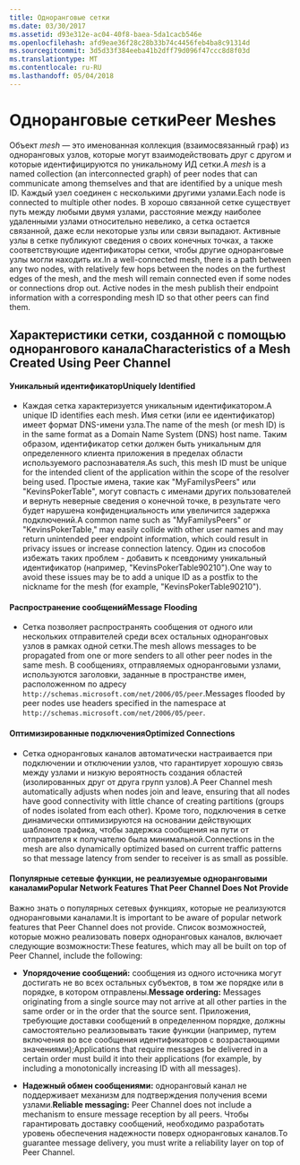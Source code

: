 ```yaml
---
title: Одноранговые сетки
ms.date: 03/30/2017
ms.assetid: d93e312e-ac04-40f8-baea-5da1cacb546e
ms.openlocfilehash: afd9eae36f28c28b33b74c4456feb4ba8c91314d
ms.sourcegitcommit: 3d5d33f384eeba41b2dff79d096f47ccc8d8f03d
ms.translationtype: MT
ms.contentlocale: ru-RU
ms.lasthandoff: 05/04/2018
---
```

# <a name="peer-meshes"></a><span data-ttu-id="63cd9-102">Одноранговые сетки</span><span class="sxs-lookup"><span data-stu-id="63cd9-102">Peer Meshes</span></span>
<span data-ttu-id="63cd9-103">Объект *mesh* — это именованная коллекция (взаимосвязанный граф) из одноранговых узлов, которые могут взаимодействовать друг с другом и которые идентифицируются по уникальному ИД сетки.</span><span class="sxs-lookup"><span data-stu-id="63cd9-103">A *mesh* is a named collection (an interconnected graph) of peer nodes that can communicate among themselves and that are identified by a unique mesh ID.</span></span> <span data-ttu-id="63cd9-104">Каждый узел соединен с несколькими другими узлами.</span><span class="sxs-lookup"><span data-stu-id="63cd9-104">Each node is connected to multiple other nodes.</span></span> <span data-ttu-id="63cd9-105">В хорошо связанной сетке существует путь между любыми двумя узлами, расстояние между наиболее удаленными узлами относительно невелико, а сетка остается связанной, даже если некоторые узлы или связи выпадают. Активные узлы в сетке публикуют сведения о своих конечных точках, а также соответствующие идентификаторы сетки, чтобы другие одноранговые узлы могли находить их.</span><span class="sxs-lookup"><span data-stu-id="63cd9-105">In a well-connected mesh, there is a path between any two nodes, with relatively few hops between the nodes on the furthest edges of the mesh, and the mesh will remain connected even if some nodes or connections drop out. Active nodes in the mesh publish their endpoint information with a corresponding mesh ID so that other peers can find them.</span></span>  
  
## <a name="characteristics-of-a-mesh-created-using-peer-channel"></a><span data-ttu-id="63cd9-106">Характеристики сетки, созданной с помощью однорангового канала</span><span class="sxs-lookup"><span data-stu-id="63cd9-106">Characteristics of a Mesh Created Using Peer Channel</span></span>  
  
#### <a name="uniquely-identified"></a><span data-ttu-id="63cd9-107">Уникальный идентификатор</span><span class="sxs-lookup"><span data-stu-id="63cd9-107">Uniquely Identified</span></span>  
  
-   <span data-ttu-id="63cd9-108">Каждая сетка характеризуется уникальным идентификатором.</span><span class="sxs-lookup"><span data-stu-id="63cd9-108">A unique ID identifies each mesh.</span></span> <span data-ttu-id="63cd9-109">Имя сетки (или ее идентификатор) имеет формат DNS-имени узла.</span><span class="sxs-lookup"><span data-stu-id="63cd9-109">The name of the mesh (or mesh ID) is in the same format as a Domain Name System (DNS) host name.</span></span> <span data-ttu-id="63cd9-110">Таким образом, идентификатор сетки должен быть уникальным для определенного клиента приложения в пределах области используемого распознавателя.</span><span class="sxs-lookup"><span data-stu-id="63cd9-110">As such, this mesh ID must be unique for the intended client of the application within the scope of the resolver being used.</span></span> <span data-ttu-id="63cd9-111">Простые имена, такие как "MyFamilysPeers" или "KevinsPokerTable", могут совпасть с именами других пользователей и вернуть неверные сведения о конечной точке, в результате чего будет нарушена конфиденциальность или увеличится задержка подключений.</span><span class="sxs-lookup"><span data-stu-id="63cd9-111">A common name such as "MyFamilysPeers" or "KevinsPokerTable," may easily collide with other user names and may return unintended peer endpoint information, which could result in privacy issues or increase connection latency.</span></span> <span data-ttu-id="63cd9-112">Один из способов избежать таких проблем - добавить к псевдониму уникальный идентификатор (например, "KevinsPokerTable90210").</span><span class="sxs-lookup"><span data-stu-id="63cd9-112">One way to avoid these issues may be to add a unique ID as a postfix to the nickname for the mesh (for example, "KevinsPokerTable90210").</span></span>  
  
#### <a name="message-flooding"></a><span data-ttu-id="63cd9-113">Распространение сообщений</span><span class="sxs-lookup"><span data-stu-id="63cd9-113">Message Flooding</span></span>  
  
-   <span data-ttu-id="63cd9-114">Сетка позволяет распространять сообщения от одного или нескольких отправителей среди всех остальных одноранговых узлов в рамках одной сетки.</span><span class="sxs-lookup"><span data-stu-id="63cd9-114">The mesh allows messages to be propagated from one or more senders to all other peer nodes in the same mesh.</span></span> <span data-ttu-id="63cd9-115">В сообщениях, отправляемых одноранговыми узлами, используются заголовки, заданные в пространстве имен, расположенном по адресу `http://schemas.microsoft.com/net/2006/05/peer`.</span><span class="sxs-lookup"><span data-stu-id="63cd9-115">Messages flooded by peer nodes use headers specified in the namespace at `http://schemas.microsoft.com/net/2006/05/peer`.</span></span>  
  
#### <a name="optimized-connections"></a><span data-ttu-id="63cd9-116">Оптимизированные подключения</span><span class="sxs-lookup"><span data-stu-id="63cd9-116">Optimized Connections</span></span>  
  
-   <span data-ttu-id="63cd9-117">Сетка одноранговых каналов автоматически настраивается при подключении и отключении узлов, что гарантирует хорошую связь между узлами и низкую вероятность создания областей (изолированных друг от друга групп узлов).</span><span class="sxs-lookup"><span data-stu-id="63cd9-117">A Peer Channel mesh automatically adjusts when nodes join and leave, ensuring that all nodes have good connectivity with little chance of creating partitions (groups of nodes isolated from each other).</span></span> <span data-ttu-id="63cd9-118">Кроме того, подключения в сетке динамически оптимизируются на основании действующих шаблонов трафика, чтобы задержка сообщения на пути от отправителя к получателю была минимальной.</span><span class="sxs-lookup"><span data-stu-id="63cd9-118">Connections in the mesh are also dynamically optimized based on current traffic patterns so that message latency from sender to receiver is as small as possible.</span></span>  
  
#### <a name="popular-network-features-that-peer-channel-does-not-provide"></a><span data-ttu-id="63cd9-119">Популярные сетевые функции, не реализуемые одноранговыми каналами</span><span class="sxs-lookup"><span data-stu-id="63cd9-119">Popular Network Features That Peer Channel Does Not Provide</span></span>  
 <span data-ttu-id="63cd9-120">Важно знать о популярных сетевых функциях, которые не реализуются одноранговыми каналами.</span><span class="sxs-lookup"><span data-stu-id="63cd9-120">It is important to be aware of popular network features that Peer Channel does not provide.</span></span> <span data-ttu-id="63cd9-121">Список возможностей, которые можно реализовать поверх одноранговых каналов, включает следующие возможности:</span><span class="sxs-lookup"><span data-stu-id="63cd9-121">These features, which may all be built on top of Peer Channel, include the following:</span></span>  
  
-   <span data-ttu-id="63cd9-122">**Упорядочение сообщений:** сообщения из одного источника могут достигать не во всех остальных субъектов, в том же порядке или в порядке, в котором отправлены.</span><span class="sxs-lookup"><span data-stu-id="63cd9-122">**Message ordering:** Messages originating from a single source may not arrive at all other parties in the same order or in the order that the source sent.</span></span> <span data-ttu-id="63cd9-123">Приложения, требующие доставки сообщений в определенном порядке, должны самостоятельно реализовывать такие функции (например, путем включения во все сообщения идентификаторов с возрастающими значениями);</span><span class="sxs-lookup"><span data-stu-id="63cd9-123">Applications that require messages be delivered in a certain order must build it into their applications (for example, by including a monotonically increasing ID with all messages).</span></span>  
  
-   <span data-ttu-id="63cd9-124">**Надежный обмен сообщениями:** одноранговый канал не поддерживает механизм для подтверждения получения всеми узлами.</span><span class="sxs-lookup"><span data-stu-id="63cd9-124">**Reliable messaging:** Peer Channel does not include a mechanism to ensure message reception by all peers.</span></span> <span data-ttu-id="63cd9-125">Чтобы гарантировать доставку сообщений, необходимо разработать уровень обеспечения надежности поверх одноранговых каналов.</span><span class="sxs-lookup"><span data-stu-id="63cd9-125">To guarantee message delivery, you must write a reliability layer on top of Peer Channel.</span></span>
